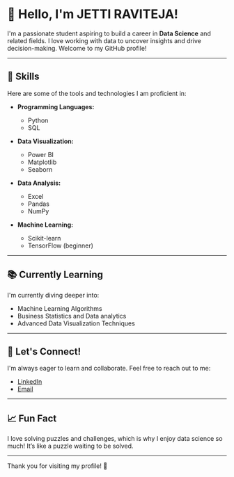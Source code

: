  # 👋 Hello, I'm JETTI RAVITEJA!

I'm a passionate student aspiring to build a career in **Data Science** and related fields. I love working with data to uncover insights and drive decision-making. Welcome to my GitHub profile!

---

## 🧠 Skills

Here are some of the tools and technologies I am proficient in:

- **Programming Languages:**
  - Python
  - SQL

- **Data Visualization:**
  - Power BI
  - Matplotlib
  - Seaborn

- **Data Analysis:**
  - Excel
  - Pandas
  - NumPy

- **Machine Learning:**
  - Scikit-learn
  - TensorFlow (beginner)

---


## 📚 Currently Learning

I'm currently diving deeper into:

- Machine Learning Algorithms
- Business Statistics and Data analytics
- Advanced Data Visualization Techniques

---

## 🌱 Let's Connect!

I'm always eager to learn and collaborate. Feel free to reach out to me:

- [LinkedIn](www.linkedin.com/in/jettiraviteja)
- [Email](jettiraviteja832@gmail.com)

---

## 📈 Fun Fact

I love solving puzzles and challenges, which is why I enjoy data science so much! It’s like a puzzle waiting to be solved.

---

Thank you for visiting my profile! 🚀
